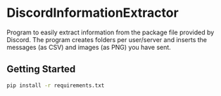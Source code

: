 # DiscordInformationExtractor

Program to easily extract information from the package file provided by Discord. The program creates folders per user/server and inserts the messages (as CSV) and images (as PNG) you have sent.

## Getting Started

```sh
pip install -r requirements.txt
```
